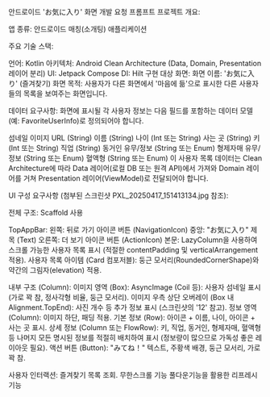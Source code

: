 안드로이드 'お気に入り' 화면 개발 요청 프롬프트
프로젝트 개요:

앱 종류: 안드로이드 매칭(소개팅) 애플리케이션

주요 기술 스택:

언어: Kotlin
아키텍처: Android Clean Architecture (Data, Domain, Presentation 레이어 분리)
UI: Jetpack Compose
DI: Hilt
구현 대상 화면:
화면 이름: 'お気に入り' (즐겨찾기) 화면
목적: 사용자가 다른 화면에서 '마음에 듦'으로 표시한 다른 사용자들의 목록을 보여주는 화면입니다.

데이터 요구사항:
화면에 표시될 각 사용자 정보는 다음 필드를 포함하는 데이터 모델(예: FavoriteUserInfo)로 정의되어야 합니다.

섬네일 이미지 URL (String)
이름 (String)
나이 (Int 또는 String)
사는 곳 (String)
키 (Int 또는 String)
직업 (String)
동거인 유무/정보 (String 또는 Enum)
형제자매 유무/정보 (String 또는 Enum)
혈액형 (String 또는 Enum)
이 사용자 목록 데이터는 Clean Architecture에 따라 Data 레이어(로컬 DB 또는 원격 API)에서 가져와 Domain 레이어를 거쳐 Presentation 레이어(ViewModel)로 전달되어야 합니다.

UI 구성 요구사항 (첨부된 스크린샷 PXL_20250417_151413134.jpg 참조):

전체 구조: Scaffold 사용

TopAppBar:
왼쪽: 뒤로 가기 아이콘 버튼 (NavigationIcon)
중앙: "お気に入り" 제목 (Text)
오른쪽: 더 보기 아이콘 버튼 (ActionIcon)
본문: LazyColumn을 사용하여 스크롤 가능한 사용자 목록 표시 (적절한 contentPadding 및 verticalArrangement 적용).
사용자 목록 아이템 (Card 컴포저블):
둥근 모서리(RoundedCornerShape)와 약간의 그림자(elevation) 적용.

내부 구조 (Column):
이미지 영역 (Box):
AsyncImage (Coil 등): 사용자 섬네일 표시 (가로 꽉 참, 정사각형 비율, 둥근 모서리).
이미지 우측 상단 오버레이 (Box 내 Alignment.TopEnd): 사진 개수 등 추가 정보 표시 (스크린샷의 '12' 참고).
정보 영역 (Column): 이미지 하단, 패딩 적용.
기본 정보 (Row): 아이콘 + 이름, 나이, 아이콘 + 사는 곳 표시.
상세 정보 (Column 또는 FlowRow): 키, 직업, 동거인, 형제자매, 혈액형 등 나머지 모든 명시된 정보를 적절히 배치하여 표시 (정보량이 많으므로 가독성 좋은 레이아웃 필요).
액션 버튼 (Button): "みてね！" 텍스트, 주황색 배경, 둥근 모서리, 가로 꽉 참.

사용자 인터랙션:
즐겨찾기 목록 조회.
무한스크롤 기능 
풀다운기능을 활용한 리프레시 기능